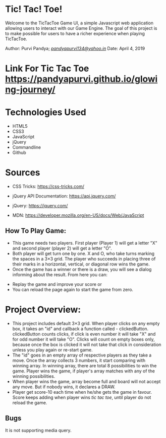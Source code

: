 Tic! Tac! Toe!
========================
Welcome to the TicTacToe Game UI, a simple Javascript web application allowing users to interact with our Game Engine. The goal of this project is to make possible for users to have a richer experience when playing TicTacToe.

Author: Purvi Pandya; *pandyapurvi134@yahoo.in*
Date: April 4, 2019

Link For Tic Tac Toe
https://pandyapurvi.github.io/glowing-journey/
=====================

Technologies Used
=================
+ HTML5
+ CSS3
+ JavaScript
+ jQuery
+ Commandline
+ Github

Sources
==================
* CSS Tricks:
https://css-tricks.com/

* jQuery API Documentation:
https://api.jquery.com/

* jQuery:
https://jquery.com/

* MDN:
https://developer.mozilla.org/en-US/docs/Web/JavaScript


How To Play Game:
-----------------
- This game needs two players. First player (Player 1) will get a letter "X" and second player (player 2) will get a letter "O".
- Both player will get turn one by one. X and O, who take turns marking the spaces in a 3×3 grid. The player who succeeds in placing three of their marks in a horizontal, vertical, or diagonal row wins the game.
- Once the game has a winner or there is a draw, you will see a dialog informing about the result. From here you can:
* Replay the game and improve your score or
* You can reload the page again to start the game from zero.

Project Overview:
==================
- This project includes default 3×3 grid. When player clicks on any empty box, it takes an "id" and callback a function called - clickedButton. clickedButton counts clicks, if click is even number it will take "X" and for odd number it will take "O". Clicks will count on empty boxes only, because once the box is clicked it will not take that click in consideration unless you play again or re-start game.
- The "id" goes in an empty array of respective players as they take a move. Once the array collects 3 numbers, it start comparing with winning array. In winning array, there are total 8 possibilities to win the game. Player wins the game, if player's array matches with any of the winning possibilities.
- When player wins the game, array become full and board will not accept any move. But if nobody wins, it declares a DRAW.
- Player get score-10 each time when he/she gets the game in favour. Score keeps adding when player wins *tic tac toe*, until player do not reload the game.

Bugs
-----
It is not supporting media query.
